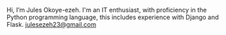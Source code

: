 Hi, I’m Jules Okoye-ezeh.
I'm an IT enthusiast, with proficiency in the Python programming language, this includes experience with Django and Flask.
julesezeh23@gmail.com

<!---
Popejigg/Popejigg is a ✨ special ✨ repository because its `README.md` (this file) appears on your GitHub profile.
You can click the Preview link to take a look at your changes.
--->

